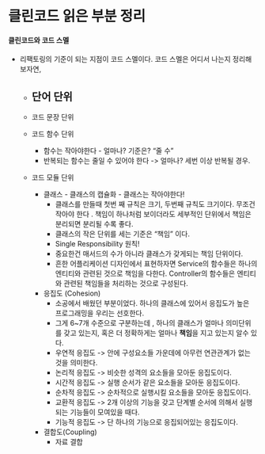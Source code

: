 # 클린코드 읽은 부분 정리
#### 클린코드와 코드 스멜

- 리팩토링의 기준이 되는 지점이  코드 스멜이다. 코드 스멜은 어디서 나는지 정리해보자연, 
	-  단어 단위 
		- 
	- 코드 문장 단위
	- 코드 함수 단위
		- 함수는 작아야한다 - 얼마나? 기준은? “줄 수”
		- 반복되는 함수는 줄일 수  있어야 한다 -> 얼마나? 세번 이상 반복될  경우.
				
	-   코드 모듈 단위
		-  클래스 - 클래스의 캡슐화 - 클래스는 작아야한다!
			-  클래스를 만들때 첫번 째 규칙은 크기, 두번째 규칙도 크기이다. 무조건 작아야 한다 .  책임이 하나처럼 보이더라도 세부적인 단위에서 책임은 분리되면 분리될 수록 좋다. 
			-  클래스의 작은 단위를 세는 기준은 “책임” 이다. 
			-  Single Responsibility 원칙!
			- 중요한건 매서드의 수가 아니라 클래스가 갖게되는 책임 단위이다. 
			- 흔한 어플리케이션 디자인에서 표현하자면 Service의 함수들은 하나의 엔티티와 관련된 것으로 책임을 다한다.  Controller의 함수들은 엔티티와 관련된 책임들을 처리하는 것으로 구성된다.   
		-  응집도 (Cohesion)
			-  소공에서 배웠던 부분이었다. 하나의 클래스에 있어서 응집도가 높은 프로그래밍을 우리는 선호한다. 
			- 그게 6~7개 수준으로 구분하는데 , 하나의 클래스가 얼마나 의미단위를 갖고 있는지, 혹은 더 정확하게는 얼마나 **책임**을 지고 있는지 알수 있다.
			- 우연적 응집도 -> 안에 구성요소들 가운데에 아무런 연관관계가 없는 것을 의미한다.
			- 논리적 응집도 -> 비슷한 성격의 요소들을 모아둔 응집도이다.
			- 시간적 응집도 -> 실행 순서가 같은 요소들을 모아둔 응집도이다.
			- 순차적 응집도 -> 순차적으로 실행시킬 요소들을 모아둔 응집도이다.
			- 교환적 응집도 -> 2개 이상의 기능을 갖고 단계별 순서에 의해서 실행되는 기능들이 모여있을 때다.
			- 기능적 응집도 -> 단 하나의 기능으로 응집되어있는 응집도이다. 
		- 결합도(Coupling)
			- 자료 결합